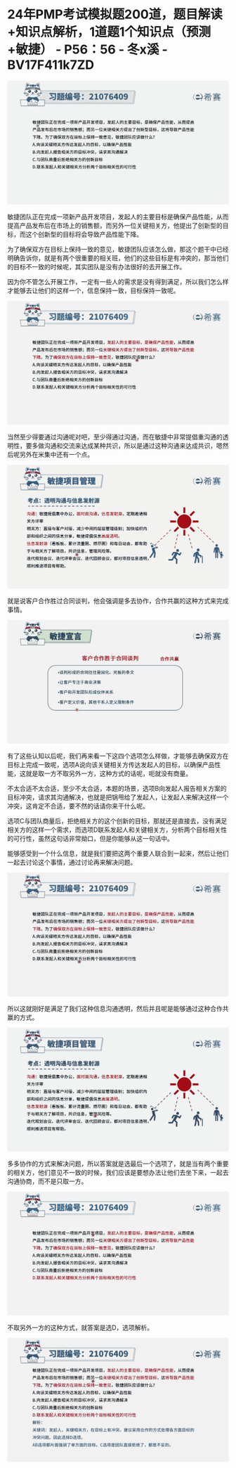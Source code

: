 # 24年PMP考试模拟题200道，题目解读+知识点解析，1道题1个知识点（预测+敏捷） - P56：56 - 冬x溪 - BV17F411k7ZD

![](img/c45720ff33b85cf1ec6a3c65dca1cb5c_0.png)

敏捷团队正在完成一项新产品开发项目，发起人的主要目标是确保产品性能，从而提高产品发布后在市场上的销售额，而另外一位关键相关方，他提出了创新型的目标，而这个创新型的目标将会导致产品性能下降。

为了确保双方在目标上保持一致的意见，敏捷团队应该怎么做，那这个题干中已经明确告诉你，就是有两个很重要的相关班，他们的这些目标是有冲突的，那当他们的目标不一致的时候呢，其实团队是没有办法很好的去开展工作。

因为你不管怎么开展工作，一定有一些人的需求是没有得到满足，所以我们怎么样才能够去让他们的这样一个，信息保持一致，目标保持一致呢。



![](img/c45720ff33b85cf1ec6a3c65dca1cb5c_2.png)

当然至少得要通过沟通呢对吧，至少得通过沟通，而在敏捷中非常提倡重沟通的透明性，要多做沟通和交流来达成某种共识，所以是通过这种沟通来达成共识，嗯然后呢另外在米集中还有一个点。



![](img/c45720ff33b85cf1ec6a3c65dca1cb5c_4.png)

就是说客户合作胜过合同谈判，他会强调是多去协作，合作共赢的这种方式来完成事情。

![](img/c45720ff33b85cf1ec6a3c65dca1cb5c_6.png)

有了这些认知以后呢，我们再来看一下这四个选项怎么样做，才能够去确保双方在目标上完成一致呢，选项A说向该关键相关方传达发起人的目标，以确保产品性能，这就是取一方不取另外一方，这种方式的话呢，呃就没有商量。

不太合适不太合适，至少不太合适，本题的场景，选项B向发起人报告相关方案的目标冲突，请求其沟通解决，也就是把锅甩给了发起人，让发起人来解决这样一个冲突，这肯定不合适，要不然的话请你来干什么呢。

选项C与团队商量后，拒绝相关方的这个创新的目标，那就还是直接去，没有满足相关方的这样一个需求，而选项D联系发起人和关键相关方，分析两个目标相关性的可行性，虽然这句话非常拗口，但是你能够从这一句话中。

能够感受到一个什么信息，就是我们要把这两个重要人联合到一起来，然后让他们一起去讨论这个事情，通过讨论再来解决问题。



![](img/c45720ff33b85cf1ec6a3c65dca1cb5c_8.png)

所以这就刚好是满足了我们这种信息沟通透明，然后并且呢是能够通过这种合作共赢的方式。

![](img/c45720ff33b85cf1ec6a3c65dca1cb5c_10.png)

多多协作的方式来解决问题，所以答案就是选最后一个选项了，就是当有两个重要的相关方，他们意见不一致的时候，我们应该是要想办法让他们去坐下来，一起去沟通协商，而不是只取一方。



![](img/c45720ff33b85cf1ec6a3c65dca1cb5c_12.png)

不取另外一方的这种方式，就答案是选D，选项解析。

![](img/c45720ff33b85cf1ec6a3c65dca1cb5c_14.png)